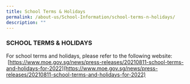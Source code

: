 ```yaml
---
title: School Terms & Holidays
permalink: /about-us/School-Information/school-terms-n-holidays/
description: ""
---
```


### SCHOOL TERMS & HOLIDAYS

For school terms and holidays, please refer to the following website:  <br>
 [https://www.moe.gov.sg/news/press-releases/20210811-school-terms-and-holidays-for-2022](https://www.moe.gov.sg/news/press-releases/20210811-school-terms-and-holidays-for-2022)